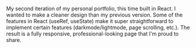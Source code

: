 My second iteration of my personal portfolio, this time built in React. I wanted to make a cleaner design than my previous version. Some of the features in React (useRef, useState) make it super straightforward to implement certain features (darkmode/lightmode, page scrolling, etc.). The result is a fully responsive, professional-looking page that I'm proud to share.
